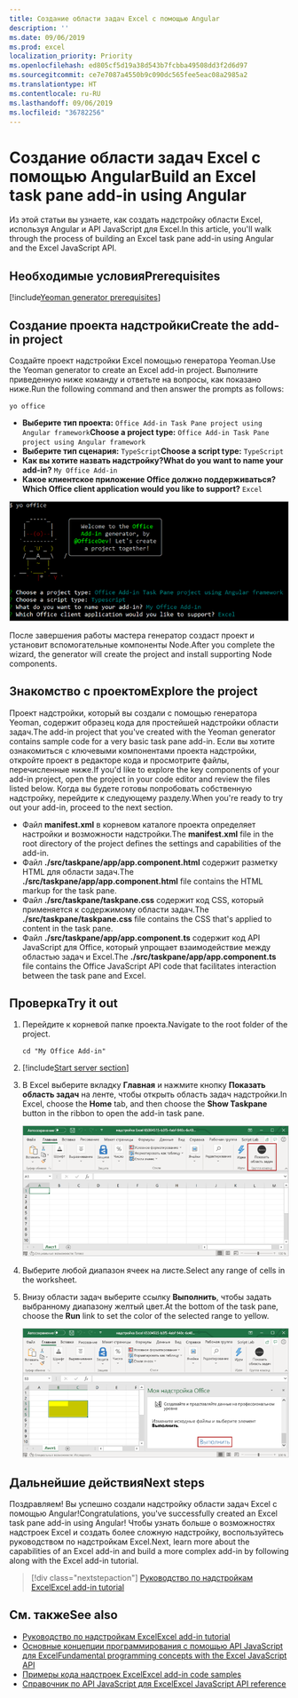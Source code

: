 ```yaml
---
title: Создание области задач Excel с помощью Angular
description: ''
ms.date: 09/06/2019
ms.prod: excel
localization_priority: Priority
ms.openlocfilehash: ed805cf5d19a38d543b7fcbba49508dd3f2d6d97
ms.sourcegitcommit: ce7e7087a4550b9c090dc565fee5eac08a2985a2
ms.translationtype: HT
ms.contentlocale: ru-RU
ms.lasthandoff: 09/06/2019
ms.locfileid: "36782256"
---
```

# <a name="build-an-excel-task-pane-add-in-using-angular"></a><span data-ttu-id="8c234-102">Создание области задач Excel с помощью Angular</span><span class="sxs-lookup"><span data-stu-id="8c234-102">Build an Excel task pane add-in using Angular</span></span>

<span data-ttu-id="8c234-103">Из этой статьи вы узнаете, как создать надстройку области Excel, используя Angular и API JavaScript для Excel.</span><span class="sxs-lookup"><span data-stu-id="8c234-103">In this article, you'll walk through the process of building an Excel task pane add-in using Angular and the Excel JavaScript API.</span></span>

## <a name="prerequisites"></a><span data-ttu-id="8c234-104">Необходимые условия</span><span class="sxs-lookup"><span data-stu-id="8c234-104">Prerequisites</span></span>

[!include[Yeoman generator prerequisites](../includes/quickstart-yo-prerequisites.md)]

## <a name="create-the-add-in-project"></a><span data-ttu-id="8c234-105">Создание проекта надстройки</span><span class="sxs-lookup"><span data-stu-id="8c234-105">Create the add-in project</span></span>

<span data-ttu-id="8c234-106">Создайте проект надстройки Excel помощью генератора Yeoman.</span><span class="sxs-lookup"><span data-stu-id="8c234-106">Use the Yeoman generator to create an Excel add-in project.</span></span> <span data-ttu-id="8c234-107">Выполните приведенную ниже команду и ответьте на вопросы, как показано ниже.</span><span class="sxs-lookup"><span data-stu-id="8c234-107">Run the following command and then answer the prompts as follows:</span></span>

```command&nbsp;line
yo office
```

- <span data-ttu-id="8c234-108">**Выберите тип проекта:** `Office Add-in Task Pane project using Angular framework`</span><span class="sxs-lookup"><span data-stu-id="8c234-108">**Choose a project type:** `Office Add-in Task Pane project using Angular framework`</span></span>
- <span data-ttu-id="8c234-109">**Выберите тип сценария:** `TypeScript`</span><span class="sxs-lookup"><span data-stu-id="8c234-109">**Choose a script type:** `TypeScript`</span></span>
- <span data-ttu-id="8c234-110">**Как вы хотите назвать надстройку?**</span><span class="sxs-lookup"><span data-stu-id="8c234-110">**What do you want to name your add-in?**</span></span> `My Office Add-in`
- <span data-ttu-id="8c234-111">**Какое клиентское приложение Office должно поддерживаться?**</span><span class="sxs-lookup"><span data-stu-id="8c234-111">**Which Office client application would you like to support?**</span></span> `Excel`

![Генератор Yeoman](../images/yo-office-excel-angular-2.png)

<span data-ttu-id="8c234-113">После завершения работы мастера генератор создаст проект и установит вспомогательные компоненты Node.</span><span class="sxs-lookup"><span data-stu-id="8c234-113">After you complete the wizard, the generator will create the project and install supporting Node components.</span></span>

## <a name="explore-the-project"></a><span data-ttu-id="8c234-114">Знакомство с проектом</span><span class="sxs-lookup"><span data-stu-id="8c234-114">Explore the project</span></span>

<span data-ttu-id="8c234-115">Проект надстройки, который вы создали с помощью генератора Yeoman, содержит образец кода для простейшей надстройки области задач.</span><span class="sxs-lookup"><span data-stu-id="8c234-115">The add-in project that you've created with the Yeoman generator contains sample code for a very basic task pane add-in.</span></span> <span data-ttu-id="8c234-116">Если вы хотите ознакомиться с ключевыми компонентами проекта надстройки, откройте проект в редакторе кода и просмотрите файлы, перечисленные ниже.</span><span class="sxs-lookup"><span data-stu-id="8c234-116">If you'd like to explore the key components of your add-in project, open the project in your code editor and review the files listed below.</span></span> <span data-ttu-id="8c234-117">Когда вы будете готовы попробовать собственную надстройку, перейдите к следующему разделу.</span><span class="sxs-lookup"><span data-stu-id="8c234-117">When you're ready to try out your add-in, proceed to the next section.</span></span>

- <span data-ttu-id="8c234-118">Файл **manifest.xml** в корневом каталоге проекта определяет настройки и возможности надстройки.</span><span class="sxs-lookup"><span data-stu-id="8c234-118">The **manifest.xml** file in the root directory of the project defines the settings and capabilities of the add-in.</span></span>
- <span data-ttu-id="8c234-119">Файл **./src/taskpane/app/app.component.html** содержит разметку HTML для области задач.</span><span class="sxs-lookup"><span data-stu-id="8c234-119">The **./src/taskpane/app/app.component.html** file contains the HTML markup for the task pane.</span></span>
- <span data-ttu-id="8c234-120">Файл **./src/taskpane/taskpane.css** содержит код CSS, который применяется к содержимому области задач.</span><span class="sxs-lookup"><span data-stu-id="8c234-120">The **./src/taskpane/taskpane.css** file contains the CSS that's applied to content in the task pane.</span></span>
- <span data-ttu-id="8c234-121">Файл **./src/taskpane/app/app.component.ts** содержит код API JavaScript для Office, который упрощает взаимодействие между областью задач и Excel.</span><span class="sxs-lookup"><span data-stu-id="8c234-121">The **./src/taskpane/app/app.component.ts** file contains the Office JavaScript API code that facilitates interaction between the task pane and Excel.</span></span>

## <a name="try-it-out"></a><span data-ttu-id="8c234-122">Проверка</span><span class="sxs-lookup"><span data-stu-id="8c234-122">Try it out</span></span>

1. <span data-ttu-id="8c234-123">Перейдите к корневой папке проекта.</span><span class="sxs-lookup"><span data-stu-id="8c234-123">Navigate to the root folder of the project.</span></span>

    ```command&nbsp;line
    cd "My Office Add-in"
    ```

2. [!include[Start server section](../includes/quickstart-yo-start-server-excel.md)] 

3. <span data-ttu-id="8c234-124">В Excel выберите вкладку **Главная** и нажмите кнопку **Показать область задач** на ленте, чтобы открыть область задач надстройки.</span><span class="sxs-lookup"><span data-stu-id="8c234-124">In Excel, choose the **Home** tab, and then choose the **Show Taskpane** button in the ribbon to open the add-in task pane.</span></span>

    ![Кнопка надстройки Excel](../images/excel-quickstart-addin-3b.png)

4. <span data-ttu-id="8c234-126">Выберите любой диапазон ячеек на листе.</span><span class="sxs-lookup"><span data-stu-id="8c234-126">Select any range of cells in the worksheet.</span></span>

5. <span data-ttu-id="8c234-127">Внизу области задач выберите ссылку **Выполнить**, чтобы задать выбранному диапазону желтый цвет.</span><span class="sxs-lookup"><span data-stu-id="8c234-127">At the bottom of the task pane, choose the **Run** link to set the color of the selected range to yellow.</span></span>

    ![Надстройка Excel](../images/excel-quickstart-addin-3c.png)

## <a name="next-steps"></a><span data-ttu-id="8c234-129">Дальнейшие действия</span><span class="sxs-lookup"><span data-stu-id="8c234-129">Next steps</span></span>

<span data-ttu-id="8c234-130">Поздравляем! Вы успешно создали надстройку области задач Excel с помощью Angular!</span><span class="sxs-lookup"><span data-stu-id="8c234-130">Congratulations, you've successfully created an Excel task pane add-in using Angular!</span></span> <span data-ttu-id="8c234-131">Чтобы узнать больше о возможностях надстроек Excel и создать более сложную надстройку, воспользуйтесь руководством по надстройкам Excel.</span><span class="sxs-lookup"><span data-stu-id="8c234-131">Next, learn more about the capabilities of an Excel add-in and build a more complex add-in by following along with the Excel add-in tutorial.</span></span>

> [!div class="nextstepaction"]
> [<span data-ttu-id="8c234-132">Руководство по надстройкам Excel</span><span class="sxs-lookup"><span data-stu-id="8c234-132">Excel add-in tutorial</span></span>](../tutorials/excel-tutorial.md)

## <a name="see-also"></a><span data-ttu-id="8c234-133">См. также</span><span class="sxs-lookup"><span data-stu-id="8c234-133">See also</span></span>

* [<span data-ttu-id="8c234-134">Руководство по надстройкам Excel</span><span class="sxs-lookup"><span data-stu-id="8c234-134">Excel add-in tutorial</span></span>](../tutorials/excel-tutorial-create-table.md)
* [<span data-ttu-id="8c234-135">Основные концепции программирования с помощью API JavaScript для Excel</span><span class="sxs-lookup"><span data-stu-id="8c234-135">Fundamental programming concepts with the Excel JavaScript API</span></span>](../excel/excel-add-ins-core-concepts.md)
* [<span data-ttu-id="8c234-136">Примеры кода надстроек Excel</span><span class="sxs-lookup"><span data-stu-id="8c234-136">Excel add-in code samples</span></span>](https://developer.microsoft.com/office/gallery/?filterBy=Samples,Excel)
* [<span data-ttu-id="8c234-137">Справочник по API JavaScript для Excel</span><span class="sxs-lookup"><span data-stu-id="8c234-137">Excel JavaScript API reference</span></span>](/office/dev/add-ins/reference/overview/excel-add-ins-reference-overview)
